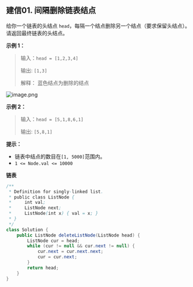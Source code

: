 ## 建信01. 间隔删除链表结点

给你一个链表的头结点 `head`，每隔一个结点删除另一个结点（要求保留头结点）。
请返回最终链表的头结点。

**示例 1：**

> 输入：`head = [1,2,3,4]`
>
> 输出: `[1,3]`
>
> 解释：
> 蓝色结点为删除的结点

![image.png](http://gitlab.wsh-study.com/xp-study/LeeteCode/-/blob/master/数据结构/基础数据结构/链表/images/间隔删除链表结点/1.jpg)

**示例 2：**

> 输入：`head = [5,1,8,6,1]`
>
> 输出: `[5,8,1]`

**提示：**

- 链表中结点的数目在`[1, 5000]`范围内。
- `1 <= Node.val <= 10000`

**链表**

```java
/**
 * Definition for singly-linked list.
 * public class ListNode {
 *     int val;
 *     ListNode next;
 *     ListNode(int x) { val = x; }
 * }
 */
class Solution {
    public ListNode deleteListNode(ListNode head) {
        ListNode cur = head;
        while (cur != null && cur.next != null) {
            cur.next = cur.next.next;
            cur = cur.next;
        }
        return head;
    }
}
```

